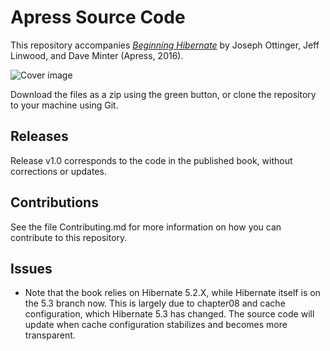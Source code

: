 # Apress Source Code

This repository accompanies [*Beginning Hibernate*](http://www.apress.com/9781484223185) by Joseph Ottinger, Jeff Linwood, and Dave Minter (Apress, 2016).

![Cover image](9781484223185.jpg)

Download the files as a zip using the green button, or clone the repository to your machine using Git.

## Releases

Release v1.0 corresponds to the code in the published book, without corrections or updates.

## Contributions

See the file Contributing.md for more information on how you can contribute to this repository.

## Issues

* Note that the book relies on Hibernate 5.2.X, while Hibernate itself is on the 5.3 branch now.
This is largely due to chapter08 and cache configuration, which Hibernate 5.3 has changed. The source
code will update when cache configuration stabilizes and becomes more transparent.
